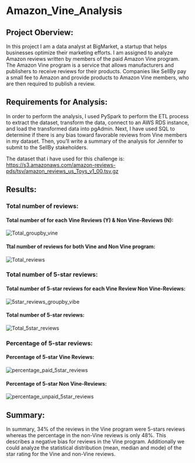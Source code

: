 # Amazon_Vine_Analysis

## Project Oberview:
In this project I am a data analyst at BigMarket, a startup that helps businesses optimize their marketing efforts. I am assigned to analyze Amazon reviews written by members of the paid Amazon Vine program. The Amazon Vine program is a service that allows manufacturers and publishers to receive reviews for their products. Companies like SellBy pay a small fee to Amazon and provide products to Amazon Vine members, who are then required to publish a review.

## Requirements for Analysis:
In order to perform the analysis, I used PySpark to perform the ETL process to extract the dataset, transform the data, connect to an AWS RDS instance, and load the transformed data into pgAdmin. Next, I have used SQL to determine if there is any bias toward favorable reviews from Vine members in my dataset. Then, you’ll write a summary of the analysis for Jennifer to submit to the SellBy stakeholders.

The dataset that i have used for this challenge is:
https://s3.amazonaws.com/amazon-reviews-pds/tsv/amazon_reviews_us_Toys_v1_00.tsv.gz

## Results:

### Total number of reviews:

#### Total number of for each Vine Reviews (Y) & Non Vine-Reviews (N):

![Total_groupby_vine](https://user-images.githubusercontent.com/88908758/145713510-e571be74-e396-4570-9caa-fa6079a4411b.PNG)

#### Ttal number of reviews for both Vine and Non Vine program:

![Total_reviews](https://user-images.githubusercontent.com/88908758/145713531-90bdd4d2-5e60-4538-b352-aba6cf72d1c2.PNG)


### Total number of 5-star reviews:

#### Total number of 5-star reviews for each Vine Review Non Vine-Reviews:

![5star_reviews_groupby_vibe](https://user-images.githubusercontent.com/88908758/145713569-4e50d883-c045-4c6b-a0a7-77d998d0b767.PNG)

#### Total number of 5-star reviews:

![Total_5star_reviews](https://user-images.githubusercontent.com/88908758/145713631-146e4536-0907-4c35-945f-94e153f004e2.PNG)

### Percentage of 5-star reviews:

#### Percentage of 5-star Vine Reviews:

![percentage_paid_5star_reviews](https://user-images.githubusercontent.com/88908758/145713671-e5f6fd93-6546-45c4-a5ee-656f9d600548.PNG)

#### Percentage of 5-star Non Vine-Reviews:

![percentage_unpaid_5star_reviews](https://user-images.githubusercontent.com/88908758/145713677-b40e4b21-9d06-439c-9ebe-65fe39e06bb9.PNG)

## Summary:
In summary, 34% of the reviews in the Vine program were 5-stars reviews whereas the percentage in the non-Vine reviews is only 48%. This describes a negative bias for reviews in the Vine program.
Additionally we could analyze the statistical distribution (mean, median and mode) of the star rating for the Vine and non-Vine reviews.
